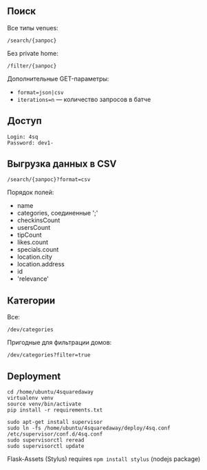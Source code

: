 ## Поиск

Все типы venues:

    /search/{запрос}

Без private home:

    /filter/{запрос}

Дополнительные GET-параметры:

* `format=json|csv`
* `iterations=n` — количество запросов в батче

## Доступ

    Login: 4sq
    Password: dev1-

## Выгрузка данных в CSV

    /search/{запрос}?format=csv

Порядок полей:

* name
* categories, соединенные ';'
* checkinsCount
* usersCount
* tipCount
* likes.count
* specials.count
* location.city
* location.address
* id
* 'relevance'


## Категории

Все:

    /dev/categories
    
Пригодные для фильтрации домов:

    /dev/categories?filter=true


## Deployment

    cd /home/ubuntu/4squaredaway
    virtualenv venv
    source venv/bin/activate
    pip install -r requirements.txt

    sudo apt-get install supervisor
    sudo ln -fs /home/ubuntu/4squaredaway/deploy/4sq.conf /etc/supervisor/conf.d/4sq.conf
    sudo supervisorctl reread
    sudo supervisorctl update

Flask-Assets (Stylus) requires `npm install stylus` (nodejs package)
